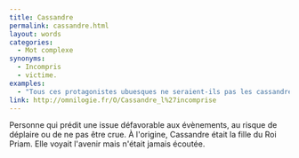 ```yaml
---
title: Cassandre
permalink: cassandre.html
layout: words
categories:
  - Mot complexe
synonyms:
  - Incompris
  - victime.
examples:
  - "Tous ces protagonistes ubuesques ne seraient-ils pas les cassandres d'une descente insidieuse vers la géhenne apocalyptique ? (Cf. Histoires)"
link: http://omnilogie.fr/O/Cassandre_l%27incomprise
---
```


Personne qui prédit une issue défavorable aux évènements, au risque de déplaire ou de ne pas être crue.
À l'origine, Cassandre était la fille du Roi Priam. Elle voyait l'avenir mais n'était jamais écoutée.


